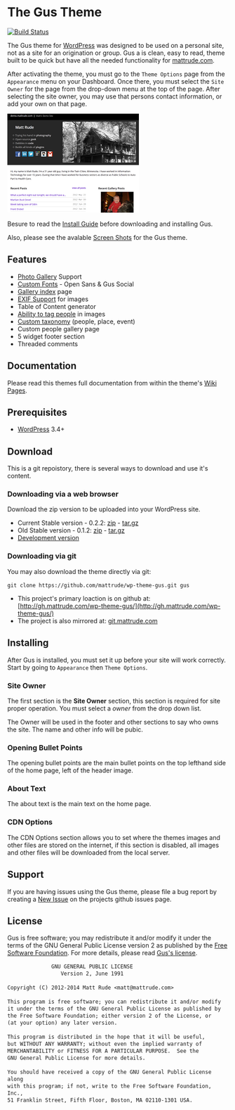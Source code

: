 # The Gus Theme
[![Build Status](https://travis-ci.org/mattrude/wp-theme-gus.svg?branch=master)](https://travis-ci.org/mattrude/wp-theme-gus)

The Gus theme for [WordPress](http://wordpress.org) was designed to be used on a personal site, not as a site for an origination or group.  Gus a is clean, easy to read, theme built to be quick but have all the needed functionality for [mattrude.com](http://mattrude.com).

After activating the theme, you must go to the `Theme Options` page from the `Appearance` menu on your Dashboard.  Once there, you must select the `Site Owner` for the page from the drop-down menu at the top of the page.  After selecting the site owner, you may use that persons contact information, or add your own on that page.

![Screenshot](https://github.com/mattrude/wp-theme-gus/raw/master/screenshot.png)

Besure to read the [Install Guide](https://github.com/mattrude/wp-theme-gus/wiki/Installing) before downloading and installing Gus.

Also, please see the avalable [Screen Shots](https://github.com/mattrude/wp-theme-gus/wiki/Screen-Shots) for the Gus theme.

## Features

* [Photo Gallery](https://github.com/mattrude/wp-theme-gus/wiki/Photo-gallery-support#head) Support
* [Custom Fonts](https://github.com/mattrude/wp-theme-gus/wiki/Fonts#head) - Open Sans & Gus Social
* [Gallery index](https://github.com/mattrude/wp-theme-gus/wiki/Gallery-index-page#head) page
* [EXIF Support](https://github.com/mattrude/wp-theme-gus/wiki/Exif-support-for-images#head) for images
* Table of Content generator
* [Ability to tag people](https://github.com/mattrude/wp-theme-gus/wiki/Ability-to-tag-people-in-images#head) in images
* [Custom taxonomy](https://github.com/mattrude/wp-theme-gus/wiki/Custom-taxonomy#head) (people, place, event)
* Custom people gallery page
* 5 widget footer section
* Threaded comments

## Documentation

Please read this themes full documentation from within the theme's [Wiki Pages](https://github.com/mattrude/wp-theme-gus/wiki).

## Prerequisites

* [WordPress](http://wordpress.org) 3.4+

## Download

This is a git repoistory, there is several ways to download and use it's content.

### Downloading via a web browser

Download the zip version to be uploaded into your WordPress site.

* Current Stable version - 0.2.2: [zip](https://github.com/mattrude/wp-theme-gus/zipball/0.2.2) - [tar.gz](https://github.com/mattrude/wp-theme-gus/tarball/0.2.2)
* Old Stable version - 0.1.2: [zip](https://github.com/mattrude/wp-theme-gus/zipball/0.1.2) - [tar.gz](https://github.com/mattrude/wp-theme-gus/tarball/0.1.2)
* [Development version](https://github.com/mattrude/wp-theme-gus/zipball/master)

### Downloading via git

You may also download the theme directly via git:

    git clone https://github.com/mattrude/wp-theme-gus.git gus

* This project's primary loaction is on github at: [http://gh.mattrude.com/wp-theme-gus/](http://gh.mattrude.com/wp-theme-gus/)
* The project is also mirrored at: [git.mattrude.com](http://git.mattrude.com/summary/WordPress%2FThemes%2Fgus.git)

## Installing

After Gus is installed, you must set it up before your site will work correctly.  Start by going to `Appearance` then `Theme Options`.

### Site Owner

The first section is the **Site Owner** section, this section is required for site proper operation.  You must select a _owner_ from the drop down list.

The Owner will be used in the footer and other sections to say who owns the site.  The name and other info will be pubic.

### Opening Bullet Points

The opening bullet points are the main bullet points on the top lefthand side of the home page, left of the header image.

### About Text

The about text is the main text on the home page.

### CDN Options

The CDN Options section allows you to set where the themes images and other files are stored on the internet, if this section is disabled, all images and other files will be downloaded from the local server.

## Support
If you are having issues using the Gus theme, please file a bug report by creating a [New Issue](https://github.com/mattrude/wp-theme-gus/issues) on the projects github issues page.

## License
Gus is free software; you may redistribute it and/or modify it under the terms of the GNU General Public License version 2 as published by the [Free Software Foundation](http://www.fsf.org/). For more details, please read [Gus's license](https://github.com/mattrude/wp-theme-gus/blob/master/license.txt).

                  GNU GENERAL PUBLIC LICENSE
                     Version 2, June 1991
    
    Copyright (C) 2012-2014 Matt Rude <matt@mattrude.com>
    
    This program is free software; you can redistribute it and/or modify
    it under the terms of the GNU General Public License as published by
    the Free Software Foundation; either version 2 of the License, or
    (at your option) any later version.
    
    This program is distributed in the hope that it will be useful,
    but WITHOUT ANY WARRANTY; without even the implied warranty of
    MERCHANTABILITY or FITNESS FOR A PARTICULAR PURPOSE.  See the
    GNU General Public License for more details.
    
    You should have received a copy of the GNU General Public License along
    with this program; if not, write to the Free Software Foundation, Inc.,
    51 Franklin Street, Fifth Floor, Boston, MA 02110-1301 USA.
